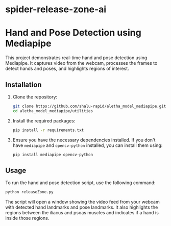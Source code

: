 # spider-release-zone-ai

# Hand and Pose Detection using Mediapipe

This project demonstrates real-time hand and pose detection using Mediapipe. It captures video from the webcam, processes the frames to detect hands and poses, and highlights regions of interest.

## Installation

1. Clone the repository:
    ```sh
    git clone https://github.com/shalu-rapid/aletha_model_mediapipe.git
    cd aletha_model_mediapipe/utilities
    ```

2. Install the required packages:
    ```sh
    pip install -r requirements.txt
    ```

3. Ensure you have the necessary dependencies installed. If you don't have `mediapipe` and `opencv-python` installed, you can install them using:
    ```sh
    pip install mediapipe opencv-python
    ```

## Usage

To run the hand and pose detection script, use the following command:
```sh
python releaseZone.py
```

The script will open a window showing the video feed from your webcam with detected hand landmarks and pose landmarks. It also highlights the regions between the iliacus and psoas muscles and indicates if a hand is inside those regions.
